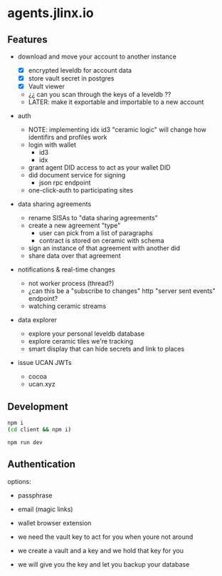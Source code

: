 # agents.jlinx.io

## Features

- download and move your account to another instance
  - [x] encrypted leveldb for account data
  - [x] store vault secret in postgres
  - [x] Vault viewer
  - ¿¿ can you scan through the keys of a leveldb ??
  - LATER: make it exportable and importable to a new account

- auth
  - NOTE: implementing idx id3 "ceramic logic" will change how identifirs and profiles work
  - login with wallet
    - id3
    - idx
  - grant agent DID access to act as your wallet DID
  - did document service for signing
    - json rpc endpoint
  - one-click-auth to participating sites

- data sharing agreements
  - rename SISAs to "data sharing agreements"
  - create a new agreement "type"
    - user can pick from a list of paragraphs
    - contract is stored on ceramic with schema
  - sign an instance of that agreement with another did
  - share data over that agreement

- notifications & real-time changes
  - not worker process (thread?)
  - ¿can this be a "subscribe to changes" http "server sent events" endpoint?
  - watching ceramic streams

- data explorer
  - explore your personal leveldb database
  - explore ceramic tiles we're tracking
  - smart display that can hide secrets and link to places

- issue UCAN JWTs
  - cocoa
  - ucan.xyz


## Development

```bash
npm i
(cd client && npm i)
```


```
npm run dev
```


## Authentication

options: 
- passphrase
- email (magic links)
- wallet browser extension

- we need the vault key to act for you when youre not around
- we create a vault and a key and we hold that key for you
- we will give you the key and let you backup your database
